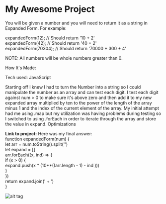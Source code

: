 # My Awesome Project

You will be given a number and you will need to return it as a string in Expanded Form. For example:<br>

expandedForm(12); // Should return '10 + 2'<br>
expandedForm(42); // Should return '40 + 2'<br>
expandedForm(70304); // Should return '70000 + 300 + 4'<br>

NOTE: All numbers will be whole numbers greater than 0.<br>

How It's Made:

Tech used: JavaScript

Starting off I knew I had to turn the Number into a string so I could manipulate the number as an array and can test each digit. I test each digit against num > 0 to make sure it's above zero and then add it to my new expanded array multiplied by ten to the power of the length of the array minus 1 and the index of the current element of the array. My initial attempt had me using .map but my utilization was having problems during testing so I switched to using .forEach in order to iterate through the array and store the value in expand.
Optimizations




**Link to project:**
Here was my final answer:<br>
function expandedForm(num) {<br>
  let arr = num.toString().split('')<br>
  let expand = []<br>
  arr.forEach((x, ind) => {<br>
    if (x > 0) {<br>
      expand.push(x * (10**((arr.length - 1) - ind )))<br>
    }<br>
  })<br>
  return expand.join(' + ')<br>
}<br>

![alt tag](http://placecorgi.com/1200/650)


